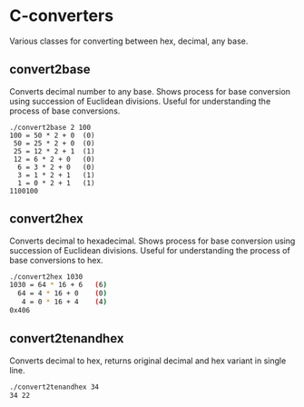# C-converters
Various classes for converting between hex, decimal, any base.

## convert2base
Converts decimal number to any base. Shows process for base conversion using succession of Euclidean divisions. Useful for understanding the process of base conversions.
```
./convert2base 2 100
100 = 50 * 2 + 0  (0)
 50 = 25 * 2 + 0  (0)
 25 = 12 * 2 + 1  (1)
 12 = 6 * 2 + 0   (0)
  6 = 3 * 2 + 0   (0)
  3 = 1 * 2 + 1   (1)
  1 = 0 * 2 + 1   (1)
1100100
```


 
## convert2hex
Converts decimal to hexadecimal. Shows process for base conversion using succession of Euclidean divisions. Useful for understanding the process of base conversions to hex.
```sh
./convert2hex 1030
1030 = 64 * 16 + 6   (6)
  64 = 4 * 16 + 0    (0)
   4 = 0 * 16 + 4    (4)
0x406
```



## convert2tenandhex
Converts decimal to hex, returns original decimal and hex variant in single line. 
```sh
./convert2tenandhex 34
34 22 
```
